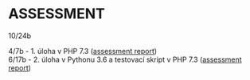 ASSESSMENT 
==========

10/24b

4/7b - 1. úloha v PHP 7.3 ([assessment report](https://github.com/ldrahnik/ipp_project_2018_2019/issues/7)) \
6/17b - 2. úloha v Pythonu 3.6 a testovací skript v PHP 7.3 ([assessment report](https://github.com/ldrahnik/ipp_project_2018_2019/issues/5))

